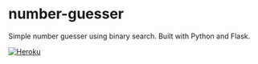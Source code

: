 # number-guesser
Simple number guesser using binary search. Built with Python and Flask.

[![Heroku](https://heroku-badge.herokuapp.com/?app=afternoon-escarpment-1638)](https://afternoon-escarpment-1638.herokuapp.com/)
